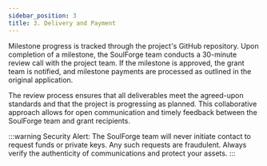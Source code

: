 ```yaml
---
sidebar_position: 3
title: 3. Delivery and Payment
---
```


   Milestone progress is tracked through the project's GitHub repository. Upon completion of a milestone, the SoulForge team conducts a 30-minute review call with the project team. If the milestone is approved, the grant team is notified, and milestone payments are processed as outlined in the original application.

   The review process ensures that all deliverables meet the agreed-upon standards and that the project is progressing as planned. This collaborative approach allows for open communication and timely feedback between the SoulForge team and grant recipients.

   :::warning
   Security Alert: The SoulForge team will never initiate contact to request funds or private keys. Any such requests are fraudulent. Always verify the authenticity of communications and protect your assets.
   :::

